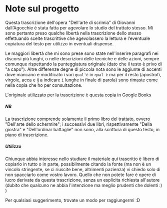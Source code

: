 # Note sul progetto

Questa trascrizione dell'opera "Dell'arte di scrimia" di Giovanni dall'Agocchie è stata fatta per agevolare lo studio del trattato stesso. Mi sono pertanto preso qualche libertà nella trascrizione dello stesso effettuando scelte trascrittive che agevolassero la lettura e l'eventuale copiatura del testo per utilizzo in eventuali dispense.

Le maggiori libertà che mi sono prese sono state nell'inserire paragrafi nei discorsi più lunghi, o nelle descrizioni delle tecniche e delle azioni, sempre comunque rispettando la punteggiatura originale (dato che il testo è privo di "a capo"). 
Altre differenze degne di piccola nota sono le aggiunte di accenti dove mancano e modificato i vari `qual'è` in `qual è` ma per il resto \(apostrofi, virgole, acca e ij a indicare `i` lunghe in finale di parola\) sono rimaste come nella copia che ho per consultazione. 

L'originale utilizzato per la trascrizione è [questa copia in Google Books](#https://play.google.com/books/reader?printsec=frontcover&output=reader&id=-1iYkwFdoboC&pg=GBS.PP5)

##### NB
La trascrizione comprende solamente il primo libro del trattato, ovvero "Dell'arte dello schermire"; i successivi due libri, rispettivamente "Della giostra" e "Dell'ordinar battaglie" non sono, alla scrittura di questo testo, in piano di trascrizione.

##### Utilizzo
 
Chiunque abbia interesse nello studiare il materiale qui trascritto è libero di copiarlo in tutto o in parte, possibilmente citando la fonte (ma non è un vincolo stringente, se ci riuscite bene, altrimenti pazienza) vi chiedo solo di non spacciarlo come vostro lavoro. Quello che non potete fare è opere di lucro derivate da questa trascrizione, senza un esplicita richiesta all'autore (dubito che qualcuno ne abbia l'intenzione ma meglio prudenti che dolenti :) )

Per qualsiasi suggerimento, trovate un modo per raggiungermi :D
